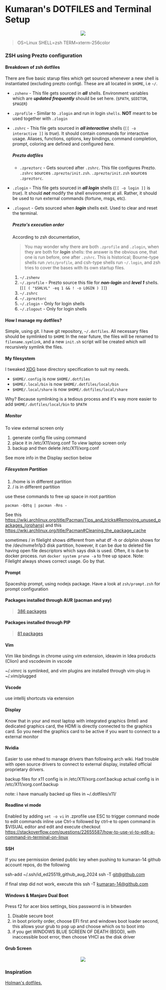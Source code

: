 # Kumaran's DOTFILES and Terminal Setup

<p align="center">
<a href="https://asciinema.org/a/niycA8U7FqciflhJSjx3B7xIJ" target="_blank"><img src="https://asciinema.org/a/niycA8U7FqciflhJSjx3B7xIJ.svg" /></a>
</p>

> OS=Linux SHELL=zsh TERM=xterm-256color

### ZSH using Prezto configuration 

#### Breakdown of zsh dotfiles
There are five basic starup files which get sourced whenever a new shell is instantiated (excluding prezto config). These are all located in ```$HOME```, i.e ```~/```.
 * ```.zshenv``` - This file gets sourced in ___all___ shells. Environment variables which are ___updated frequently___ should be set here. (```$PATH```, ```$EDITOR```, ```$PAGER```)
 * ```.zprofile``` - Similar to ```.zlogin``` and run in login ```shells```. __NOT__ meant to be used together with ```.zlogin```
 * ```.zshrc``` - This file gets sourced in ___all interactive___ shells (```[[ -o interactive ]]``` is _true_). It should contain commands for interactive usage. Aliases, functions, options, key bindings, command completion, prompt, coloring are defined and configured here.
    ##### Prezto dotfiles
     * ```.zpreztorc``` - Gets sourced after ```.zshrc```. This file configures Prezto. ```.zshrc``` sources ```.zprezto/init.zsh```. ```.zprezto/init.zsh``` sources ```.zpreztorc```.     
* ```.zlogin``` - This file gets sourced in ___all login___ shells (```[[ -o login ]]``` is _true_). It should ___not___ modify the shell environment at all. Rather, it should be used to run external commands (fortune, msgs, etc).
 * ```.zlogout``` - Gets sourced when ___login___ shells exit. Used to clear and reset the terminal.
    ##### Prezto's execution order

    According to zsh documentation,
    > You may wonder why there are both ```.zprofile``` and ```.zlogin```, when they are both for ___login___ shells: the answer is the obvious one, that one is run before, one after ```.zshrc```. This is historical; Bourne-type shells run ```/etc/profile```, and csh-type shells run ```~/.login```, and zsh tries to cover the bases with its own startup files.
    >
    1. ```~/.zshenv```
    2. ```~/.zprofile``` - Prezto source this file for ___non-login___ and ___level 1___ shells. (```[[ ( "$SHLVL" -eq 1 && ! -o LOGIN ) ]]```)
    3. ```~/.zshrc```
    4. ```~/.zpreztorc```
    5. ```~/.zlogin``` - Only for login shells
    6. ```~/.zlogout``` - Only for login shells

#### How I manage my dotfiles?
Simple, using git. I have git repository, ```~/.dotfiles```.
All necessary files should be symlinked to ```$HOME```
In the near future, the files will be renamed to ```filename.symlink```, and a new ```init.sh``` script will be created which will recursively symlink the files.

#### My filesystem
I tweaked [XDG](https://wiki.archlinux.org/index.php/XDG_Base_Directory) base directory specification to suit my needs.
* ```$HOME/.config``` is now ```$HOME/.dotfiles```
* ```$HOME/.local/bin``` is now ```$HOME/.dotfiles/local/bin```
* ```$HOME/.local/share``` is now ```$HOME/.dotfiles/local/share```

Why? Because symlinking is a tedious process and it's way more easier to add ```$HOME/.dotfiles/local/bin``` to ```$PATH```

##### Monitor
To view external screen only
1. generate config file using command
2. place it in  /etc/X11/xorg.conf
To view laptop screen only
1. backup and then delete  /etc/X11/xorg.conf

See more info in the Display section below



##### Filesystem Partition


1. /home is in different partition
2. / is in different partition

use these commands to free up space in root partition

```pacman -Qdtq | pacman -Rns -```

See this https://wiki.archlinux.org/title/Pacman/Tips_and_tricks#Removing_unused_packages_(orphans) and this https://wiki.archlinux.org/title/Pacman#Cleaning_the_package_cache


sometimes / in filelight shows different from what df -h or dolphin shows for the /dev/nvme1n1p3 disk partition, however, it can be due to deleted file having open file descriptors which says disk is used. Often, it is due to docker process. run ```docker system prune -a``` to free up space. Note: Filelight always shows correct usage. Go by that.

#### Prompt

Spaceship prompt, using nodejs package.
Have a look at `zsh/prompt.zsh` for prompt configuration

#### Packages installed through AUR (pacman and yay)
> [386 packages](./assets/pacman-packages-list.txt)

#### Packages installed through PIP
> [81 packages](./assets/pip-packages-list.txt)


#### Vim

Vim like bindings in chrome using vim extension, ideavim in Idea products (Clion) and vscodevim in vscode

~/.vimrc is symlinked, and vim plugins are installed through vim-plug in ~/.vim/plugged

#### Vscode
use intellij shortcuts via extension



#### Display
Know that in your and most laptop with integrated graphics (Intel) and dedicated graphics card, the HDMI is directly connected to the graphics card. So you need the graphics card to be active if you want to connect to a external monitor

#### Nvidia
Easier to use mhwd to manage drivers than following arch wiki.
Had trouble with open source drivers to connect to external display, installed official proprietary drivers.

backup files for x11 config is in /etc/X11/xorg.conf.backup
actual config is in /etc/X11/xorg.conf.backup

note: i have manually backed up files in ~/.dotfiles/x11/


#### Readline vi mode
Enabled by adding `set -o vi` in .zprofile
use ESC to trigger command mode to edit commands inline
use Ctrl-x followed by ctrl-e to open command in $VISUAL editor and edit and execute
checkout https://stackoverflow.com/questions/22655587/how-to-use-vi-to-edit-a-command-in-terminal-on-linux

#### SSH

If you see permission denied public key when pushing to kumaran-14 github account repos, do the following

ssh-add ~/.ssh/id_ed25519_github_aug_2024 
ssh -T git@github.com

if final step did not work, execute this
ssh -T kumaran-14@github.com

#### Windows & Manjaro Dual Boot
Press f2 for acer bios settings, bios passworrd is in bitwarden
1. Disable secure boot
2. in boot priority order, choose EFI first and windows boot loader second, this allows your grub to pop up and choose which os to boot into
3. if you get WINDOWS BLUE SCREEN OF DEATH (BSOD), with inaccessible boot error, then choose VHCI as the disk driver 


#### Grub Screen

<p align="center">
	<img src="./assets/grub-screenshot.png"/>
</p>





### Inspiration
[Holman's dotfiles.](https://github.com/holman/dotfiles)
